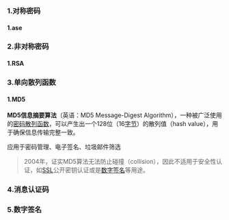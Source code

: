 ### 1.对称密码

#### 1.ase

### 2.非对称密码

#### 1.RSA

### 3.单向散列函数

#### 1.MD5

**MD5信息摘要算法**（英语：MD5 Message-Digest Algorithm），一种被广泛使用的[密码散列函数](https://baike.baidu.com/item/密码散列函数/14937715)，可以产生出一个128位（16[字节](https://baike.baidu.com/item/字节/1096318)）的散列值（hash value），用于确保信息传输完整一致。

应用于密码管理、电子签名、垃圾邮件筛选

> 2004年，证实MD5算法无法防止碰撞（collision），因此不适用于安全性认证，如[SSL](https://baike.baidu.com/item/SSL/320778)公开密钥认证或是[数字签名](https://baike.baidu.com/item/数字签名/212550)等用途。

### 4.消息认证码

### 5.数字签名


